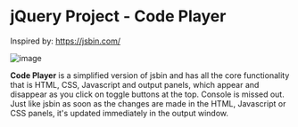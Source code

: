 # jQuery Project - Code Player
Inspired by: https://jsbin.com/

![image](https://user-images.githubusercontent.com/81953271/121415485-13267000-c968-11eb-9f77-125ed1a04aac.png)

<b>Code Player</b> is a simplified version of jsbin and has all the core functionality that is HTML, CSS, Javascript and output panels, which appear and disappear as you click on toggle buttons at the top. Console is missed out. <br>
Just like jsbin as soon as the changes are made in the HTML, Javascript or CSS panels, it's updated immediately in the output window.
